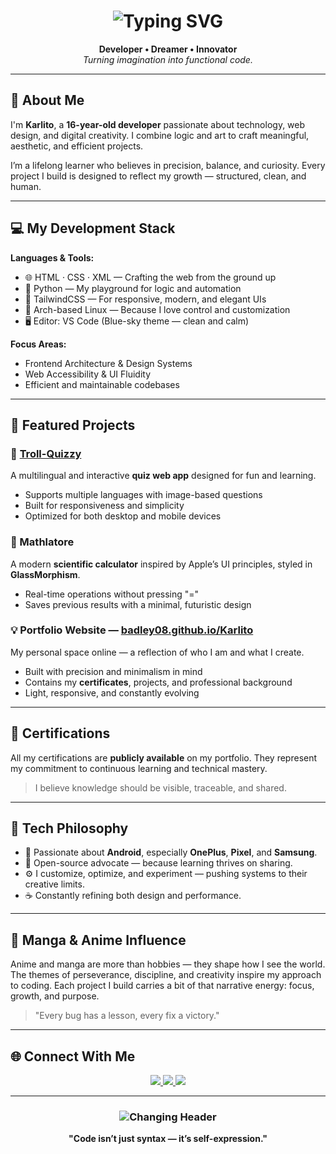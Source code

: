 <h1 align="center">
  <img src="https://readme-typing-svg.demolab.com?font=Fira+Code&pause=1000&color=00BFFF&center=true&vCenter=true&width=435&lines=Hey%2C+I'm+Karlito!;Developer+%7C+Tech+Enthusiast+%7C+Manga+Lover;Creating+with+Logic+%26+Imagination" alt="Typing SVG" />
</h1>

<p align="center">
  <b>Developer • Dreamer • Innovator</b><br>
  <i>Turning imagination into functional code.</i>
</p>

---

## 🧭 About Me

I'm **Karlito**, a **16-year-old developer** passionate about technology, web design, and digital creativity.
I combine logic and art to craft meaningful, aesthetic, and efficient projects.

I’m a lifelong learner who believes in precision, balance, and curiosity. Every project I build is designed to reflect my growth — structured, clean, and human.

---

## 💻 My Development Stack

**Languages & Tools:**

* 🌐 HTML · CSS · XML — Crafting the web from the ground up
* 🐍 Python — My playground for logic and automation
* 🎨 TailwindCSS — For responsive, modern, and elegant UIs
* 🧠 Arch-based Linux — Because I love control and customization
* 🖥️ Editor: VS Code (Blue-sky theme — clean and calm)

**Focus Areas:**

* Frontend Architecture & Design Systems
* Web Accessibility & UI Fluidity
* Efficient and maintainable codebases

---

## 🚀 Featured Projects

### 🎯 [Troll-Quizzy](https://github.com/badley08/Quizzy)

A multilingual and interactive **quiz web app** designed for fun and learning.

* Supports multiple languages with image-based questions
* Built for responsiveness and simplicity
* Optimized for both desktop and mobile devices

### 🧮 Mathlatore

A modern **scientific calculator** inspired by Apple’s UI principles, styled in **GlassMorphism**.

* Real-time operations without pressing "="
* Saves previous results with a minimal, futuristic design

### 💡 Portfolio Website — [badley08.github.io/Karlito](https://badley08.github.io/Karlito)

My personal space online — a reflection of who I am and what I create.

* Built with precision and minimalism in mind
* Contains my **certificates**, projects, and professional background
* Light, responsive, and constantly evolving

---

## 📜 Certifications

All my certifications are **publicly available** on my portfolio. They represent my commitment to continuous learning and technical mastery.

> I believe knowledge should be visible, traceable, and shared.

---

## 📱 Tech Philosophy

* 💙 Passionate about **Android**, especially **OnePlus**, **Pixel**, and **Samsung**.
* 🧩 Open-source advocate — because learning thrives on sharing.
* ⚙️ I customize, optimize, and experiment — pushing systems to their creative limits.
* ☕ Constantly refining both design and performance.

---

## 🎌 Manga & Anime Influence

Anime and manga are more than hobbies — they shape how I see the world.
The themes of perseverance, discipline, and creativity inspire my approach to coding.
Each project I build carries a bit of that narrative energy: focus, growth, and purpose.

> "Every bug has a lesson, every fix a victory."

---

## 🌐 Connect With Me

<p align="center">
  <a href="https://github.com/badley08">
    <img src="https://img.shields.io/badge/GitHub-171515?style=for-the-badge&logo=github&logoColor=white"/>
  </a>
  <a href="https://x.com/Badley08">
    <img src="https://img.shields.io/badge/X%20(Twitter)-000000?style=for-the-badge&logo=x&logoColor=white"/>
  </a>
  <a href="https://www.tiktok.com/@Otaku1108">
    <img src="https://img.shields.io/badge/TikTok-010101?style=for-the-badge&logo=tiktok&logoColor=white"/>
  </a>
</p>

---

<h3 align="center">
  <img src="https://readme-typing-svg.demolab.com?font=Fira+Code&pause=1000&color=00BFFF&center=true&vCenter=true&width=600&lines=Code+with+Integrity;Design+with+Emotion;Learn+with+Purpose;Build+for+the+Future" alt="Changing Header"/>
</h3>

<p align="center">
  <b>"Code isn’t just syntax — it’s self-expression."</b>
</p>
